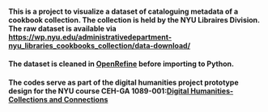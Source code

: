 #### This is a project to visualize a dataset of cataloguing metadata of a cookbook collection. The collection is held by the NYU Libraires Division. The raw dataset is available via https://wp.nyu.edu/administrativedepartment-nyu_libraries_cookbooks_collection/data-download/

#### The dataset is cleaned in [OpenRefine](https://openrefine.org) before importing to Python.

#### The codes serve as part of the digital humanities project prototype design for the NYU course CEH-GA 1089-001:[Digital Humanities-Collections and Connections](http://kimon.hosting.nyu.edu/sites/dh-collections-connections/)
